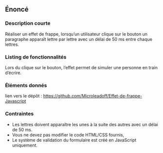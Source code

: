 ## Énoncé

### Description courte

Réaliser un effet de frappe, lorsqu’un utilisateur clique sur le bouton un paragraphe apparaît lettre par lettre avec un délai de 50 ms entre chaque lettres.

### Listing de fonctionnalités

Lors du clique sur le bouton, l’effet permet de simuler une personne en train d’écrire.

### Éléments donnés

lien vers le dépôt : <a href="https://github.com/Microleadoff/Effet-de-frappe-Javascript" title="lien vers le dépôt" target="_blank">https://github.com/Microleadoff/Effet-de-frappe-Javascript</a>

### Contraintes

- Les lettres doivent apparaître les unes à la suite des autres avec un délai de 50 ms.
- Vous ne devez pas modifier le code HTML/CSS fournis,
- Le système de validation du formulaire est créé en JavaScript uniquement.